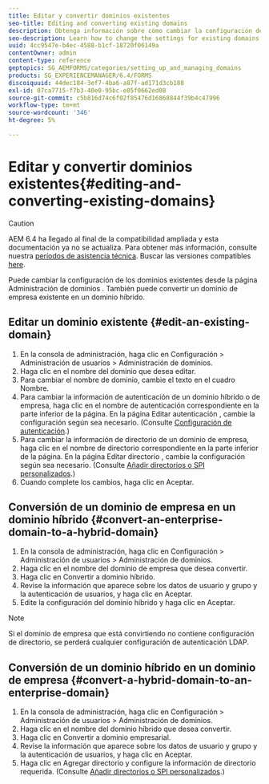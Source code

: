 ```yaml
---
title: Editar y convertir dominios existentes
seo-title: Editing and converting existing domains
description: Obtenga información sobre cómo cambiar la configuración de dominios existentes desde la página Administración de dominios . Convierta un dominio de empresa existente en un dominio híbrido o viceversa.
seo-description: Learn how to change the settings for existing domains from the Domain Management page. Convert an existing enterprise domain to a hybrid domain or vice versa.
uuid: 4cc9547e-b4ec-4588-b1cf-18720f06149a
contentOwner: admin
content-type: reference
geptopics: SG_AEMFORMS/categories/setting_up_and_managing_domains
products: SG_EXPERIENCEMANAGER/6.4/FORMS
discoiquuid: 44dec184-3ef7-4ba6-a87f-ad171d3cb188
exl-id: 07ca7715-f7b3-40e0-95bc-e05f0662ed08
source-git-commit: c5b816d74c6f02f85476d16868844f39b4c47996
workflow-type: tm+mt
source-wordcount: '346'
ht-degree: 5%

---
```


# Editar y convertir dominios existentes{#editing-and-converting-existing-domains}

>[!CAUTION]
>
>AEM 6.4 ha llegado al final de la compatibilidad ampliada y esta documentación ya no se actualiza. Para obtener más información, consulte nuestra [períodos de asistencia técnica](https://helpx.adobe.com/es/support/programs/eol-matrix.html). Buscar las versiones compatibles [here](https://experienceleague.adobe.com/docs/).

Puede cambiar la configuración de los dominios existentes desde la página Administración de dominios . También puede convertir un dominio de empresa existente en un dominio híbrido.

## Editar un dominio existente {#edit-an-existing-domain}

1. En la consola de administración, haga clic en Configuración > Administración de usuarios > Administración de dominios.
1. Haga clic en el nombre del dominio que desea editar.
1. Para cambiar el nombre de dominio, cambie el texto en el cuadro Nombre.
1. Para cambiar la información de autenticación de un dominio híbrido o de empresa, haga clic en el nombre de autenticación correspondiente en la parte inferior de la página. En la página Editar autenticación , cambie la configuración según sea necesario. (Consulte [Configuración de autenticación](/help/forms/using/admin-help/configuring-authentication-providers.md#authentication-settings).)
1. Para cambiar la información de directorio de un dominio de empresa, haga clic en el nombre de directorio correspondiente en la parte inferior de la página. En la página Editar directorio , cambie la configuración según sea necesario. (Consulte [Añadir directorios o SPI personalizados](/help/forms/using/admin-help/configuring-directories.md#adding-directories-or-custom-spis).)
1. Cuando complete los cambios, haga clic en Aceptar.

## Conversión de un dominio de empresa en un dominio híbrido {#convert-an-enterprise-domain-to-a-hybrid-domain}

1. En la consola de administración, haga clic en Configuración > Administración de usuarios > Administración de dominios.
1. Haga clic en el nombre del dominio de empresa que desea convertir.
1. Haga clic en Convertir a dominio híbrido.
1. Revise la información que aparece sobre los datos de usuario y grupo y la autenticación de usuarios, y haga clic en Aceptar.
1. Edite la configuración del dominio híbrido y haga clic en Aceptar.

>[!NOTE]
>
>Si el dominio de empresa que está convirtiendo no contiene configuración de directorio, se perderá cualquier configuración de autenticación LDAP.

## Conversión de un dominio híbrido en un dominio de empresa {#convert-a-hybrid-domain-to-an-enterprise-domain}

1. En la consola de administración, haga clic en Configuración > Administración de usuarios > Administración de dominios.
1. Haga clic en el nombre del dominio híbrido que desea convertir.
1. Haga clic en Convertir a dominio empresarial.
1. Revise la información que aparece sobre los datos de usuario y grupo y la autenticación de usuarios, y haga clic en Aceptar.
1. Haga clic en Agregar directorio y configure la información de directorio requerida. (Consulte [Añadir directorios o SPI personalizados](/help/forms/using/admin-help/configuring-directories.md#adding-directories-or-custom-spis).)
